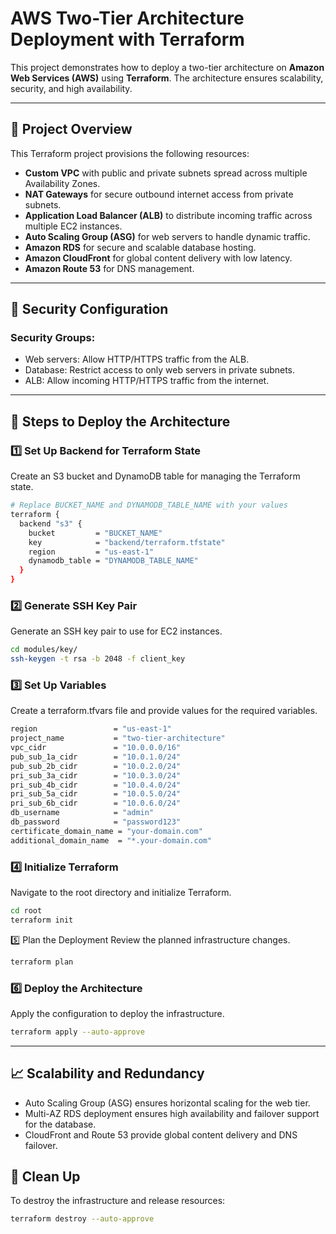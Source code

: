 # AWS Two-Tier Architecture Deployment with Terraform

This project demonstrates how to deploy a two-tier architecture on **Amazon Web Services (AWS)** using **Terraform**. The architecture ensures scalability, security, and high availability.

---

## 📜 Project Overview

This Terraform project provisions the following resources:
- **Custom VPC** with public and private subnets spread across multiple Availability Zones.
- **NAT Gateways** for secure outbound internet access from private subnets.
- **Application Load Balancer (ALB)** to distribute incoming traffic across multiple EC2 instances.
- **Auto Scaling Group (ASG)** for web servers to handle dynamic traffic.
- **Amazon RDS** for secure and scalable database hosting.
- **Amazon CloudFront** for global content delivery with low latency.
- **Amazon Route 53** for DNS management.

---

## 🔐 Security Configuration
### Security Groups:
* Web servers: Allow HTTP/HTTPS traffic from the ALB.
* Database: Restrict access to only web servers in private subnets.
* ALB: Allow incoming HTTP/HTTPS traffic from the internet.

--- 

## 🚀 Steps to Deploy the Architecture

### 1️⃣ **Set Up Backend for Terraform State**
Create an S3 bucket and DynamoDB table for managing the Terraform state.

```bash
# Replace BUCKET_NAME and DYNAMODB_TABLE_NAME with your values
terraform {
  backend "s3" {
    bucket         = "BUCKET_NAME"
    key            = "backend/terraform.tfstate"
    region         = "us-east-1"
    dynamodb_table = "DYNAMODB_TABLE_NAME"
  }
}
```

### 2️⃣ Generate SSH Key Pair
Generate an SSH key pair to use for EC2 instances.

```bash
cd modules/key/
ssh-keygen -t rsa -b 2048 -f client_key
```

### 3️⃣ Set Up Variables
Create a terraform.tfvars file and provide values for the required variables.

```bash
region                 = "us-east-1"
project_name           = "two-tier-architecture"
vpc_cidr               = "10.0.0.0/16"
pub_sub_1a_cidr        = "10.0.1.0/24"
pub_sub_2b_cidr        = "10.0.2.0/24"
pri_sub_3a_cidr        = "10.0.3.0/24"
pri_sub_4b_cidr        = "10.0.4.0/24"
pri_sub_5a_cidr        = "10.0.5.0/24"
pri_sub_6b_cidr        = "10.0.6.0/24"
db_username            = "admin"
db_password            = "password123"
certificate_domain_name = "your-domain.com"
additional_domain_name  = "*.your-domain.com"
```

### 4️⃣ Initialize Terraform
Navigate to the root directory and initialize Terraform.

```bash
cd root
terraform init
```

5️⃣ Plan the Deployment
Review the planned infrastructure changes.

```bash
terraform plan
```

### 6️⃣ Deploy the Architecture
Apply the configuration to deploy the infrastructure.

```bash
terraform apply --auto-approve
```
---

## 📈 Scalability and Redundancy
* Auto Scaling Group (ASG) ensures horizontal scaling for the web tier.
* Multi-AZ RDS deployment ensures high availability and failover support for the database.
* CloudFront and Route 53 provide global content delivery and DNS failover.

## 🔄 Clean Up
To destroy the infrastructure and release resources:

```bash
terraform destroy --auto-approve
```